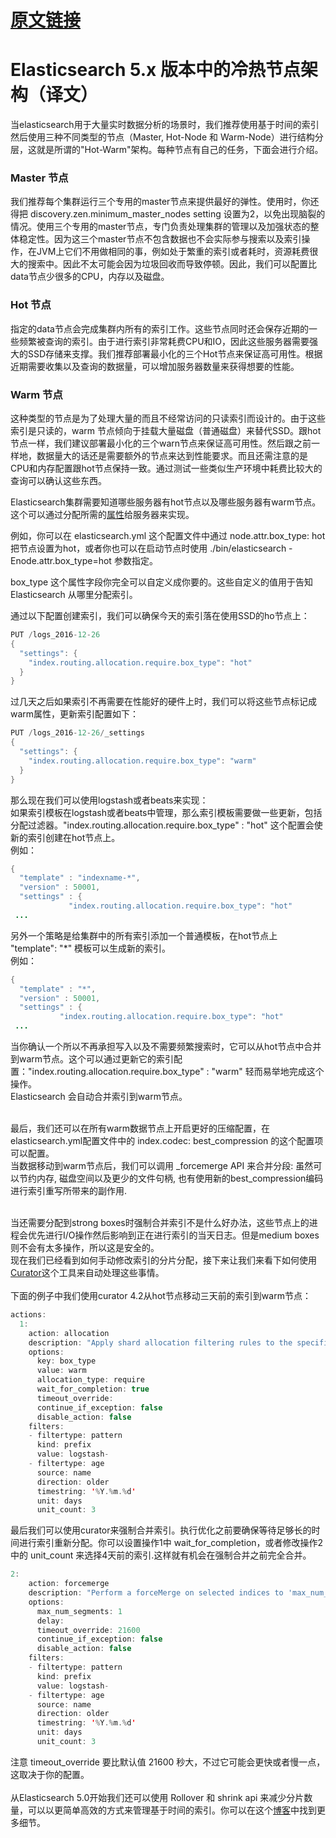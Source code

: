 # [原文链接](https://www.elastic.co/blog/hot-warm-architecture-in-elasticsearch-5-x)

# Elasticsearch 5.x 版本中的冷热节点架构（译文）
当elasticsearch用于大量实时数据分析的场景时，我们推荐使用基于时间的索引然后使用三种不同类型的节点（Master, Hot-Node 和 Warm-Node）进行结构分层，这就是所谓的"Hot-Warm"架构。每种节点有自己的任务，下面会进行介绍。

### Master 节点
我们推荐每个集群运行三个专用的master节点来提供最好的弹性。使用时，你还得把 discovery.zen.minimum_master_nodes setting 设置为2，以免出现脑裂的情况。使用三个专用的master节点，专门负责处理集群的管理以及加强状态的整体稳定性。因为这三个master节点不包含数据也不会实际参与搜索以及索引操作，在JVM上它们不用做相同的事，例如处于繁重的索引或者耗时，资源耗费很大的搜索中。因此不太可能会因为垃圾回收而导致停顿。因此，我们可以配置比data节点少很多的CPU，内存以及磁盘。

### Hot 节点
指定的data节点会完成集群内所有的索引工作。这些节点同时还会保存近期的一些频繁被查询的索引。由于进行索引非常耗费CPU和IO，因此这些服务器需要强大的SSD存储来支撑。我们推荐部署最小化的三个Hot节点来保证高可用性。根据近期需要收集以及查询的数据量，可以增加服务器数量来获得想要的性能。

### Warm 节点
这种类型的节点是为了处理大量的而且不经常访问的只读索引而设计的。由于这些索引是只读的，warm 节点倾向于挂载大量磁盘（普通磁盘）来替代SSD。跟hot节点一样，我们建议部署最小化的三个warn节点来保证高可用性。然后跟之前一样地，数据量大的话还是需要额外的节点来达到性能要求。而且还需注意的是CPU和内存配置跟hot节点保持一致。通过测试一些类似生产环境中耗费比较大的查询可以确认这些东西。

Elasticsearch集群需要知道哪些服务器有hot节点以及哪些服务器有warm节点。这个可以通过分配所需的[属性](https://www.elastic.co/guide/en/elasticsearch/reference/5.1/allocation-awareness.html#forced-awareness)给服务器来实现。

例如，你可以在 elasticsearch.yml 这个配置文件中通过 node.attr.box_type: hot 把节点设置为hot，或者你也可以在启动节点时使用 ./bin/elasticsearch -Enode.attr.box_type=hot 参数指定。

box_type 这个属性字段你完全可以自定义成你要的。这些自定义的值用于告知 Elasticsearch 从哪里分配索引。

通过以下配置创建索引，我们可以确保今天的索引落在使用SSD的ho节点上：<br>
```Java
PUT /logs_2016-12-26
{
  "settings": {
    "index.routing.allocation.require.box_type": "hot"
  }
}
```

过几天之后如果索引不再需要在性能好的硬件上时，我们可以将这些节点标记成warm属性，更新索引配置如下：<br>
```Java
PUT /logs_2016-12-26/_settings 
{ 
  "settings": { 
    "index.routing.allocation.require.box_type": "warm"
  } 
}

```

那么现在我们可以使用logstash或者beats来实现：<br>
如果索引模板在logstash或者beats中管理，那么索引模板需要做一些更新，包括分配过滤器。"index.routing.allocation.require.box_type" : "hot" 这个配置会使新的索引创建在hot节点上。<br>
例如：<br>
```Java
{
  "template" : "indexname-*",
  "version" : 50001,
  "settings" : {
             "index.routing.allocation.require.box_type": "hot"
 ...
```
另外一个策略是给集群中的所有索引添加一个普通模板，在hot节点上 "template": "*" 模板可以生成新的索引。<br>
例如：<br>
```Java
{
  "template" : "*",
  "version" : 50001,
  "settings" : {
           "index.routing.allocation.require.box_type": "hot"
 ...
```

当你确认一个所以不再承担写入以及不需要频繁搜索时，它可以从hot节点中合并到warm节点。这个可以通过更新它的索引配置："index.routing.allocation.require.box_type" : "warm" 轻而易举地完成这个操作。<br>
Elasticsearch 会自动合并索引到warm节点。<br><br>

最后，我们还可以在所有warm数据节点上开启更好的压缩配置，在elasticsearch.yml配置文件中的 index.codec: best_compression 的这个配置项可以配置。<br>
当数据移动到warm节点后，我们可以调用 _forcemerge API 来合并分段: 虽然可以节约内存, 磁盘空间以及更少的文件句柄, 也有使用新的best_compression编码进行索引重写所带来的副作用. <br><br>

当还需要分配到strong boxes时强制合并索引不是什么好办法，这些节点上的进程会优先进行I/O操作然后影响到正在进行索引的当天日志。但是medium boxes则不会有太多操作，所以这是安全的。<br>
现在我们已经看到如何手动修改索引的分片分配，接下来让我们来看下如何使用[Curator](https://www.elastic.co/guide/en/elasticsearch/client/curator/current/installation.html)这个工具来自动处理这些事情。<br><br>
下面的例子中我们使用curator 4.2从hot节点移动三天前的索引到warm节点：<br>
```Java
actions:
  1:
    action: allocation
    description: "Apply shard allocation filtering rules to the specified indices"
    options:
      key: box_type
      value: warm
      allocation_type: require
      wait_for_completion: true
      timeout_override:
      continue_if_exception: false
      disable_action: false
    filters:
    - filtertype: pattern
      kind: prefix
      value: logstash-
    - filtertype: age
      source: name
      direction: older
      timestring: '%Y.%m.%d'
      unit: days
      unit_count: 3
```
最后我们可以使用curator来强制合并索引。执行优化之前要确保等待足够长的时间进行索引重新分配。你可以设置操作1中 wait_for_completion，或者修改操作2中的 unit_count 来选择4天前的索引.这样就有机会在强制合并之前完全合并。<br>
```Java
2:
    action: forcemerge
    description: "Perform a forceMerge on selected indices to 'max_num_segments' per shard"
    options:
      max_num_segments: 1
      delay:
      timeout_override: 21600 
      continue_if_exception: false
      disable_action: false
    filters:
    - filtertype: pattern
      kind: prefix
      value: logstash-
    - filtertype: age
      source: name
      direction: older
      timestring: '%Y.%m.%d'
      unit: days
      unit_count: 3
```
注意 timeout_override 要比默认值 21600 秒大，不过它可能会更快或者慢一点，这取决于你的配置。<br><br>
从Elasticsearch 5.0开始我们还可以使用 Rollover 和 shrink api 来减少分片数量，可以以更简单高效的方式来管理基于时间的索引。你可以在这个[博客](https://www.elastic.co/blog/managing-time-based-indices-efficiently)中找到更多细节。

